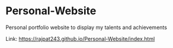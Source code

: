# Personal-Website
Personal portfolio website to display my talents and achievements  

Link: https://rajpat243.github.io/Personal-Website/index.html
